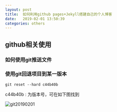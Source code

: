 ```yaml
---
layout: post
title:  如何利用github pages+Jekyll搭建自己的个人博客
date:   2019-02-01 13:50:39
categories: others
---
```


## github相关使用

### 如何使用git推送文件


### 使用git回退项目到某一版本
```
git reset --hard c44b40b
```

 c44b40b : 为版本号，可在如下图找到

![git20190201](https://github.com/NanGangHuang/NanGangHuang.github.io/tree/master/img/git20190201.png)

